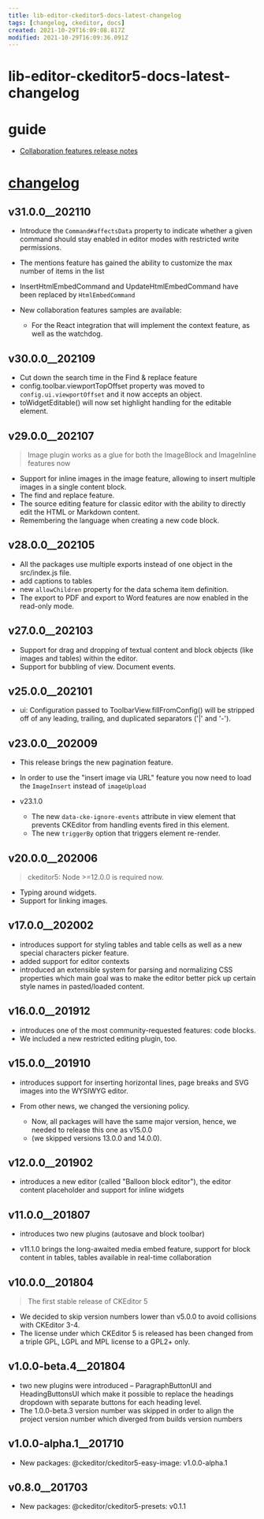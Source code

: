 ```yaml
---
title: lib-editor-ckeditor5-docs-latest-changelog
tags: [changelog, ckeditor, docs]
created: 2021-10-29T16:09:08.817Z
modified: 2021-10-29T16:09:36.091Z
---
```


# lib-editor-ckeditor5-docs-latest-changelog

# guide

- [Collaboration features release notes](https://ckeditor.com/collaboration/changelog/)
# [changelog](https://github.com/ckeditor/ckeditor5/blob/master/CHANGELOG.md)

## v31.0.0__202110

- Introduce the `Command#affectsData` property to indicate whether a given command should stay enabled in editor modes with restricted write permissions. 
- The mentions feature has gained the ability to customize the max number of items in the list

- InsertHtmlEmbedCommand and UpdateHtmlEmbedCommand have been replaced by `HtmlEmbedCommand`

- New collaboration features samples are available:
  - For the React integration that will implement the context feature, as well as the watchdog.

## v30.0.0__202109

- Cut down the search time in the Find & replace feature
- config.toolbar.viewportTopOffset property was moved to `config.ui.viewportOffset` and it now accepts an object.
- toWidgetEditable() will now set highlight handling for the editable element.

## v29.0.0__202107

> Image plugin works as a glue for both the ImageBlock and ImageInline features now

- Support for inline images in the image feature, allowing to insert multiple images in a single content block.
- The find and replace feature.
- The source editing feature for classic editor with the ability to directly edit the HTML or Markdown content.
- Remembering the language when creating a new code block.

## v28.0.0__202105

- All the packages use multiple exports instead of one object in the src/index.js file. 
- add captions to tables
-  new `allowChildren` property for the data schema item definition.
- The export to PDF and export to Word features are now enabled in the read-only mode.

## v27.0.0__202103

- Support for drag and dropping of textual content and block objects (like images and tables) within the editor.
- Support for bubbling of view. Document events.

## v25.0.0__202101

- ui: Configuration passed to ToolbarView.fillFromConfig() will be stripped off of any leading, trailing, and duplicated separators ('|' and '-').

## v23.0.0__202009

- This release brings the new pagination feature.
- In order to use the "insert image via URL" feature you now need to load the `ImageInsert` instead of `imageUpload`

- v23.1.0
  - The new `data-cke-ignore-events` attribute in view element that prevents CKEditor from handling events fired in this element.
  - The new `triggerBy` option that triggers element re-render.

## v20.0.0__202006

> ckeditor5: Node >=12.0.0 is required now.

- Typing around widgets.
- Support for linking images.

## v17.0.0__202002

- introduces support for styling tables and table cells as well as a new special characters picker feature.
- added support for editor contexts
- introduced an extensible system for parsing and normalizing CSS properties which main goal was to make the editor better pick up certain style names in pasted/loaded content.

## v16.0.0__201912

- introduces one of the most community-requested features: code blocks. 
- We included a new restricted editing plugin, too.

## v15.0.0__201910

- introduces support for inserting horizontal lines, page breaks and SVG images into the WYSIWYG editor. 

- From other news, we changed the versioning policy. 
  - Now, all packages will have the same major version, hence, we needed to release this one as v15.0.0 
  - (we skipped versions 13.0.0 and 14.0.0). 

## v12.0.0__201902

- introduces a new editor (called "Balloon block editor"), the editor content placeholder and support for inline widgets

## v11.0.0__201807

- introduces two new plugins (autosave and block toolbar)

- v11.1.0 brings the long-awaited media embed feature, support for block content in tables, tables available in real-time collaboration

## v10.0.0__201804

> The first stable release of CKEditor 5

- We decided to skip version numbers lower than v5.0.0 to avoid collisions with CKEditor 3-4.
- The license under which CKEditor 5 is released has been changed from a triple GPL, LGPL and MPL license to a GPL2+ only. 

## v1.0.0-beta.4__201804

- two new plugins were introduced – ParagraphButtonUI and HeadingButtonsUI which make it possible to replace the headings dropdown with separate buttons for each heading level.
- The 1.0.0-beta.3 version number was skipped in order to align the project version number which diverged from builds version numbers

## v1.0.0-alpha.1__201710

- New packages: @ckeditor/ckeditor5-easy-image: v1.0.0-alpha.1

## v0.8.0__201703

- New packages: @ckeditor/ckeditor5-presets: v0.1.1
